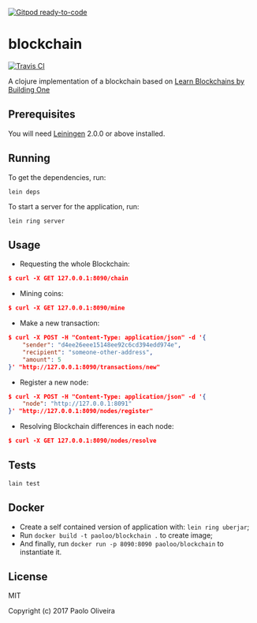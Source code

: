 [![Gitpod ready-to-code](https://img.shields.io/badge/Gitpod-ready--to--code-blue?logo=gitpod)](https://gitpod.io/#https://github.com/paoloo/blockchain)

# blockchain

[![Travis CI](https://travis-ci.org/paoloo/blockchain.svg?branch=master)](https://travis-ci.org/paoloo/blockchain)

A clojure implementation of a blockchain based on [Learn Blockchains by Building One](https://hackernoon.com/learn-blockchains-by-building-one-117428612f46)

## Prerequisites

You will need [Leiningen][] 2.0.0 or above installed.

[leiningen]: https://github.com/technomancy/leiningen

## Running

To get the dependencies, run:

    lein deps

To start a server for the application, run:

    lein ring server

## Usage

- Requesting the whole Blockchain:
```json
$ curl -X GET 127.0.0.1:8090/chain
```
- Mining coins:
```json
$ curl -X GET 127.0.0.1:8090/mine
```
- Make a new transaction:
```json
$ curl -X POST -H "Content-Type: application/json" -d '{
    "sender": "d4ee26eee15148ee92c6cd394edd974e",
    "recipient": "someone-other-address",
    "amount": 5
}' "http://127.0.0.1:8090/transactions/new"
```
- Register a new node:
```json
$ curl -X POST -H "Content-Type: application/json" -d '{
    "node": "http://127.0.0.1:8091"
}' "http://127.0.0.1:8090/nodes/register"
```
- Resolving Blockchain differences in each node:
```json
$ curl -X GET 127.0.0.1:8090/nodes/resolve
```
## Tests

    lain test

## Docker

- Create a self contained version of application with: `lein ring uberjar`;
- Run `docker build -t paoloo/blockchain .` to create image;
- And finally, run `docker run -p 8090:8090 paoloo/blockchain` to instantiate it.

## License

MIT

Copyright (c) 2017 Paolo Oliveira
